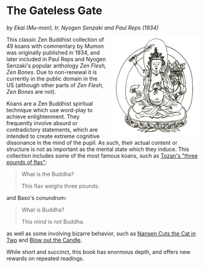 # The Gateless Gate
_by Ekai (Mu-mon), tr. Nyogen Senzaki and Paul Reps (1934)_

<img
  style="float: right; padding-left: 16px;"
  src="./images/manjusri.jpg">

This classic Zen Buddhist collection of 49 koans with commentary by Mumon
was originally published in 1934, and later included in Paul Reps and
Nyogen Senzaki's popular anthology _Zen Flesh, Zen Bones_. Due to non-renewal
it is currently in the public domain in the US (although other parts of _Zen Flesh, Zen Bones_ are not).

Koans are a Zen Buddhist spiritual technique which use word-play to achieve enlightenment.
They frequently involve absurd or contradictory statements, which are intended
to create extreme cognitive dissonance in the mind of the pupil. As such,
their actual content or structure is not as important as the mental state which
they induce. This collection includes some of the most famous koans, such as
[Tozan's "three pounds of flax"](./18_tozans_three_pounds.md):

> What is the Buddha?
>
> This flax weighs three pounds.

and Baso's conundrum:

> What is Buddha?
>
> This mind is not Buddha.

as well as some involving bizarre behavior, such as
[Nansen Cuts the Cat in Two](./14_nansen_cuts_the_cat_in_two.md)
and
[Blow out the Candle](./28_blow_out_the_candle.md).

While short and succinct, this book has enormous depth, and offers new rewards on repeated readings.
